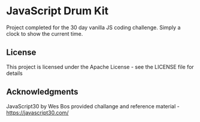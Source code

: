 # JavaScript Drum Kit
Project completed for the 30 day vanilla JS coding challenge. Simply a clock to show the current time.

## License
This project is licensed under the Apache License - see the LICENSE file for details

## Acknowledgments
JavaScript30 by Wes Bos provided challange and reference material - https://javascript30.com/
